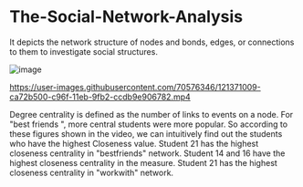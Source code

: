 # The-Social-Network-Analysis

It depicts the network structure of nodes and bonds, edges, or connections to them to investigate social structures.

![image](https://user-images.githubusercontent.com/70576346/121362326-99db4d00-c968-11eb-8444-097b99286f10.png)



https://user-images.githubusercontent.com/70576346/121371009-ca72b500-c96f-11eb-9fb2-ccdb9e906782.mp4

Degree centrality is defined as the number of links to events on a node. For "best friends ", more central students were more popular. So according to these figures shown in the video, we can intuitively find out the students who have the highest Closeness value. Student 21 has the highest closeness centrality in "bestfriends" network. Student 14 and 16 have the highest closeness centrality in the measure. Student 21 has the highest closeness centrality in "workwith" network. 
